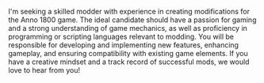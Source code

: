 I'm seeking a skilled modder with experience in creating modifications for the Anno 1800 game.
The ideal candidate should have a passion for gaming and a strong understanding of game mechanics, as well as proficiency in programming or scripting languages relevant to modding.
You will be responsible for developing and implementing new features, enhancing gameplay, and ensuring compatibility with existing game elements.
If you have a creative mindset and a track record of successful mods, we would love to hear from you!
